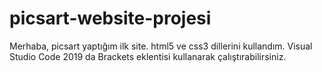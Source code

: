 # picsart-website-projesi

Merhaba, picsart yaptığım ilk site. html5 ve css3 dillerini kullandım. 
Visual Studio Code 2019 da Brackets eklentisi kullanarak çalıştırabilirsiniz.
